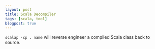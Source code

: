 ```yaml
---
layout: post
title: Scala Decompiler
tags: [scala, tool]
blogpost: true
---
```

`scalap -cp . name` will reverse engineer a compiled Scala class back to source.